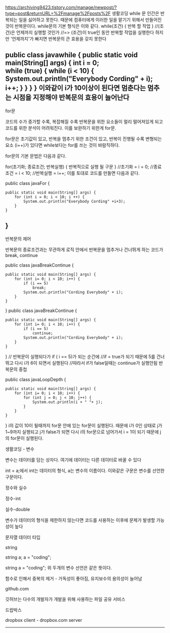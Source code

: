 https://archiving9423.tistory.com/manage/newpost/?type=post&returnURL=%2Fmanage%2Fposts%2F
생활코딩
while 문
인간은 반복되는 일을 싫어하고 못한다. 때문에 컴퓨터에게 이러한 일을 맡기기 위해서 만들어진 것이 반복문이다.
while문의 기본 형식은 이와 같다.
while(조건) {
	반복 할 작업
    }
//(조건)은 언제까지 실행할 것인가
//=> (조건)이 true인 동안 반복할 작업을 실행한다
하지만 '언제까지'가 빠지면 반복문의 큰 효용을 갖지 못한다

public class javawhile {
	public static void main(String[] args) {
		int i = 0;	
		while (true) {
				while (i < 10) {
					System.out.println("Everybody Cording" + i);
					i++;
			}
		}
	}
}
이와같이 i가 10이상이 된다면 멈춘다는 멈추는 시점을 지정해야 반복문의 효용이 늘어난다
-------------------------------------------
for문

코드의 수가 증가할 수록, 복잡해질 수록 반복문을 위한 요소들이 멀리 떨어져있게 되고 코드를 위한 분석이 어려워진다. 이를 보완하기 위한게 for문.

for문은 초기값이 있고, 반복을 멈추기 위한 조건이 있고, 반복이 진행될 수록 변형되는 요소 (i++)가 있다면 while보다는 for를 쓰는 것이 바람직하다. 

for문의 기본 문법은 다음과 같다.

for(초기화; 종료조건; 반복실행) {
	반복적으로 실행 될 구문
    }
 //초기화 = i = 0;
 //종료조건 = i < 10;
 //반복실행 = i++;
이를 토대로 코드를 만들면 다음과 같다.

public class javaFor {

	public static void main(String[] args) {
		for (int i = 0; i < 10; i ++) {
			System.out.println("Everybody Cording" +i+3);
		}
	}
}
--------------------------------------------
반복문의 제어

반복문의 종료조건과는 무관하게 로직 안에서 반복문을 멈추거나 건너뛰게 하는 코드가 break, continue

public class javaBreakContinue {

	public static void main(String[] args) {
		for (int i= 0; i < 10; i++) {
			if (i == 5)
				break;
			System.out.println("Cording Everybody" + i);
		}
	}

}
public class javaBreakContinue {

	public static void main(String[] args) {
		for (int i= 0; i < 10; i++) {
			if (i == 5)
				continue;
			System.out.println("Cording Everybody" + i);
		}
	}

}
// 반복문이 실행되다가 if ( i == 5)가 되는 순간에 
//if = true가 되기 때문에 5를 건너 뛰고 다시 i가 6이 되면서 실행된다
//따라서 if가 false일때는 continue가 실행안됨
반복문의 중첩

public class javaLoopDepth {

	public static void main(String[] args) {
		for (int i= 0; i < 10; i++) {
			for (int j = 0; j < 10; j++) {
				System.out.println(i + " "+ j);
			}
		}
	}
}
i의 값이 10이 될때까지 for문 안에 있는 for문이 실행된다. 때문에 i가 0인 상태로 j가 1~9까지 실행되고 j가 false가 되면 다시 i의 for문으로 넘어가서 i = 1이 되기 때문에 j의 for문이 실행된다.

생활코딩 - 변수

변수는 데이터를 담는 상자다. 여기에 데이터는 다른 데이터로 바꿀 수 있다

int = a;에서 int는 데이터의 형식, a는 변수의 이름이다. 이와같은 구문은 변수를 선언한 구문이다.

정수와 실수

정수-int

실수-double

변수가 데이터의 형식을 제한하지 않는다면 코드를 사용하는 이후에 문제가 발생할 가능성이 높다

문자열 데이터 타입

string

string a;
a = "coding";

string a = "coding";
위 두개의 변수 선언은 같은 뜻이다.

함수로 인해서 중복의 제거 - 가독성이 좋아짐, 유지보수의 용의성이 늘어남

github.com

깃허브는 다수의 개발자가 개발을 위해 사용하는 파일 공유 서비스

드랍박스

dropbox client  - dropbox.com server

----------
